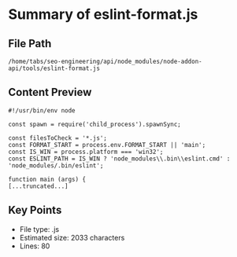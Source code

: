 # Summary of eslint-format.js
  
## File Path
`/home/tabs/seo-engineering/api/node_modules/node-addon-api/tools/eslint-format.js`

## Content Preview
```
#!/usr/bin/env node

const spawn = require('child_process').spawnSync;

const filesToCheck = '*.js';
const FORMAT_START = process.env.FORMAT_START || 'main';
const IS_WIN = process.platform === 'win32';
const ESLINT_PATH = IS_WIN ? 'node_modules\\.bin\\eslint.cmd' : 'node_modules/.bin/eslint';

function main (args) {
[...truncated...]
```

## Key Points
- File type: .js
- Estimated size: 2033 characters
- Lines: 80
